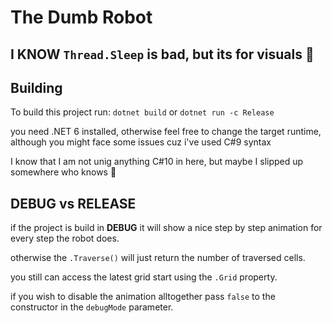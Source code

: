 # The Dumb Robot

## I KNOW `Thread.Sleep` is bad, but its for visuals :rofl:

## Building

To build this project run: `dotnet build` or `dotnet run -c Release`

you need .NET 6 installed, otherwise feel free to change the target runtime, although you might face some issues cuz i've used C#9 syntax

I know that I am not unig anything C#10 in here, but maybe I slipped up somewhere who knows :rofl:

## DEBUG vs RELEASE

if the project is build in **DEBUG** it will show a nice step by step animation for every step the robot does.

otherwise the `.Traverse()` will just return the number of traversed cells.

you still can access the latest grid start using the `.Grid` property.

if you wish to disable the animation alltogether pass `false` to the constructor in the `debugMode` parameter.
